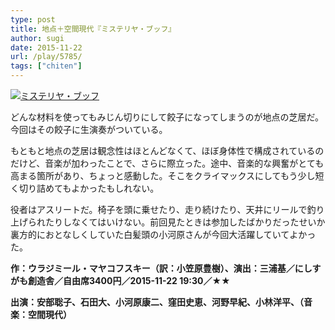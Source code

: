 ```yaml
---
type: post
title: 地点＋空間現代『ミステリヤ・ブッフ』
author: sugi
date: 2015-11-22
url: /play/5785/
tags: ["chiten"]
---
```

<a href="http://i0.wp.com/asharpminor.com/wp-content/uploads/2015/11/buff-flyer.jpg" onclick="_gaq.push(['_trackEvent', 'outbound-article', 'http://asharpminor.com/wp-content/uploads/2015/11/buff-flyer.jpg', '']);" ><img src="http://i0.wp.com/asharpminor.com/wp-content/uploads/2015/11/buff-flyer.jpg?resize=202%2C300" alt="ミステリヤ・ブッフ" class="alignleft size-medium wp-image-5786" data-recalc-dims="1" /></a>

どんな材料を使ってもみじん切りにして餃子になってしまうのが地点の芝居だ。今回はその餃子に生演奏がついている。

もともと地点の芝居は観念性はほとんどなくて、ほぼ身体性で構成されているのだけど、音楽が加わったことで、さらに際立った。途中、音楽的な興奮がとても高まる箇所があり、ちょっと感動した。そこをクライマックスにしてもう少し短く切り詰めてもよかったもしれない。

役者はアスリートだ。椅子を頭に乗せたり、走り続けたり、天井にリールで釣り上げられたりしなくてはいけない。前回見たときは参加したばかりだったせいか裏方的におとなしくしていた白髪頭の小河原さんが今回大活躍していてよかった。

**作：ウラジミール・マヤコフスキー（訳：小笠原豊樹）、演出：三浦基／にしすがも創造舎／自由席3400円／2015-11-22 19:30／★★**

**出演：安部聡子、石田大、小河原康二、窪田史恵、河野早紀、小林洋平、（音楽：空間現代）**
